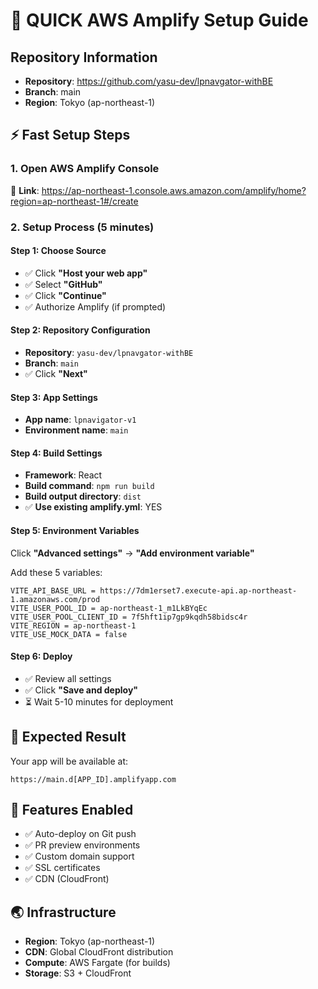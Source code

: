 # 🚀 QUICK AWS Amplify Setup Guide

## Repository Information
- **Repository**: https://github.com/yasu-dev/lpnavgator-withBE
- **Branch**: main
- **Region**: Tokyo (ap-northeast-1)

## ⚡ Fast Setup Steps

### 1. Open AWS Amplify Console
🔗 **Link**: https://ap-northeast-1.console.aws.amazon.com/amplify/home?region=ap-northeast-1#/create

### 2. Setup Process (5 minutes)

#### Step 1: Choose Source
- ✅ Click **"Host your web app"**
- ✅ Select **"GitHub"** 
- ✅ Click **"Continue"**
- ✅ Authorize Amplify (if prompted)

#### Step 2: Repository Configuration
- **Repository**: `yasu-dev/lpnavgator-withBE`
- **Branch**: `main`
- ✅ Click **"Next"**

#### Step 3: App Settings
- **App name**: `lpnavigator-v1`
- **Environment name**: `main`

#### Step 4: Build Settings
- **Framework**: React
- **Build command**: `npm run build`
- **Build output directory**: `dist`
- ✅ **Use existing amplify.yml**: YES

#### Step 5: Environment Variables
Click **"Advanced settings"** → **"Add environment variable"**

Add these 5 variables:
```
VITE_API_BASE_URL = https://7dm1erset7.execute-api.ap-northeast-1.amazonaws.com/prod
VITE_USER_POOL_ID = ap-northeast-1_m1LkBYqEc
VITE_USER_POOL_CLIENT_ID = 7f5hft1ip7gp9kqdh58bidsc4r
VITE_REGION = ap-northeast-1
VITE_USE_MOCK_DATA = false
```

#### Step 6: Deploy
- ✅ Review all settings
- ✅ Click **"Save and deploy"**
- ⏳ Wait 5-10 minutes for deployment

## 🎯 Expected Result

Your app will be available at:
```
https://main.d[APP_ID].amplifyapp.com
```

## 🔧 Features Enabled
- ✅ Auto-deploy on Git push
- ✅ PR preview environments
- ✅ Custom domain support
- ✅ SSL certificates
- ✅ CDN (CloudFront)

## 🌏 Infrastructure
- **Region**: Tokyo (ap-northeast-1)
- **CDN**: Global CloudFront distribution
- **Compute**: AWS Fargate (for builds)
- **Storage**: S3 + CloudFront 